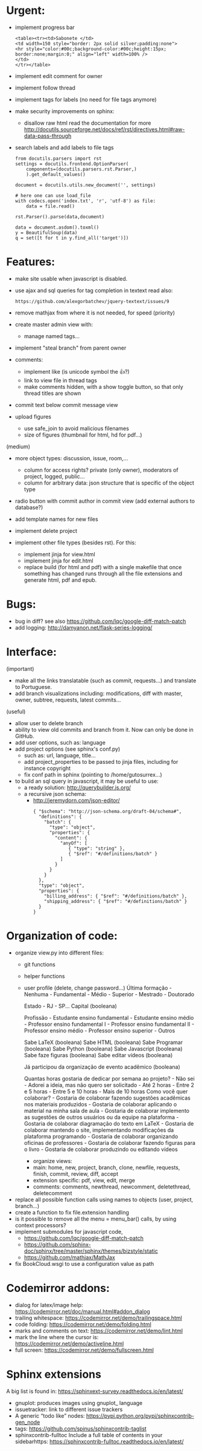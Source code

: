 # Urgent:

  - implement progress bar

        <table><tr><td>Sabonete </td>
        <td width=150 style="border: 2px solid silver;padding:none">
        <hr style="color:#00c;background-color:#00c;height:15px; border:none;margin:0;" align="left" width=100% />
        </td>
        </tr></table>

  - implement edit comment for owner
  - implement follow thread
  - implement tags for labels (no need for file tags anymore)
  - make security improvements on sphinx:
    - disallow raw html
      read the documentation for more
      http://docutils.sourceforge.net/docs/ref/rst/directives.html#raw-data-pass-through
  - search labels and add labels to file tags

        from docutils.parsers import rst
        settings = docutils.frontend.OptionParser(
            components=(docutils.parsers.rst.Parser,)
            ).get_default_values()

        document = docutils.utils.new_document('', settings)

        # here one can use load_file
        with codecs.open('index.txt', 'r', 'utf-8') as file:
            data = file.read()

        rst.Parser().parse(data,document)

        data = document.asdom().toxml()
        y = BeautifulSoup(data)
        q = set([t for t in y.find_all('target')])


# Features:

  - make site usable when javascript is disabled.
  - use ajax and sql queries for tag completion in textext
    read also:

        https://github.com/alexgorbatchev/jquery-textext/issues/9

  - remove mathjax from where it is not needed, for speed
  (priority)
  - create master admin view with:
    - manage named tags...
  - implement "steal branch" from parent owner
  - comments:
    - implement like (is unicode symbol the &#128077;?)
    - link to view file in thread tags
    - make comments hidden, with a show toggle button, so that only thread titles are shown
  - commit text below commit message view
  - upload figures
    - use safe_join to avoid malicious filenames
    - size of figures (thumbnail for html, hd for pdf...)

  (medium)
  - more object types: discussion, issue, room,...
    - column for access rights? private (only owner), moderators of project, logged, public...
    - column for arbitrary data: json structure that is specific of the object type
  - radio button with commit author in commit view (add external authors to database?)
  - add template names for new files
  - implement delete project

  - implement other file types (besides rst). For this:
    - implement jinja for view<extension>.html
    - implement jinja for edit<extension>.html
    - replace build (for html and pdf) with a single makefile
      that once something has changed runs through all the
      file extensions and generate html, pdf and epub.

# Bugs:

  - bug in diff? see also https://github.com/lqc/google-diff-match-patch
  - add logging: http://damyanon.net/flask-series-logging/

# Interface:

  (important)
  - make all the links translatable (such as commit, requests...) and translate to Portuguese.
  - add branch visualizations including:
    modifications, diff with master, owner, subtree, requests, latest commits...

  (useful)
  - allow user to delete branch
  - ability to view old commits and branch from it. Now can only be done in GitHub.
  - add user options, such as: language
  - add project options  (see sphinx's conf.py)
    - such as: url, language, title...
    - add project_properties to be passed to jinja files, including for instance copyright
    - fix conf path in sphinx (pointing to /home/gutosurrex...)
  - to build an sql query in javascript, it may be useful to use:
    - a ready solution: http://querybuilder.js.org/
    - a recursive json schema:
      - http://jeremydorn.com/json-editor/
        ```
        { "$schema": "http://json-schema.org/draft-04/schema#",
          "definitions": {
            "batch": {
              "type": "object",
              "properties": {
                "content": {
                  "anyOf": [
                     { "type": "string" },
                     { "$ref": "#/definitions/batch" }
                  ]
                }
              }
            }
          },
          "type": "object",
          "properties": {
            "billing_address": { "$ref": "#/definitions/batch" },
            "shipping_address": { "$ref": "#/definitions/batch" }
          }
        }
        ```

# Organization of code:

  - organize view.py into different files:
    - git functions
    - helper functions
    - user profile (delete, change password...)
        Última formação
          - Nenhuma
          - Fundamental
          - Médio
          - Superior
          - Mestrado
          - Doutorado

        Estado
          - RJ
          - SP...
        Capital (booleana)

        Profissão
          - Estudante ensino fundamental
          - Estudante ensino médio
          - Professor ensino fundamental I
          - Professor ensino fundamental II
          - Professor ensino médio
          - Professor ensino superior
          - Outros

        Sabe LaTeX (booleana)
        Sabe HTML (booleana)
        Sabe Programar (booleana)
        Sabe Python (booleana)
        Sabe Javascript (booleana)
        Sabe faze figuras (booleana)
        Sabe editar vídeos (booleana)

        Já participou da organização de evento acadêmico (booleana)

        Quantas horas gostaria de dedicar por semana ao projeto?
          - Não sei
          - Adorei a ideia, mas não quero ser solicitado
          - Até 2 horas
          - Entre 2 e 5 horas
          - Entre 5 e 10 horas
          - Mais de 10 horas
        Como você quer colaborar?
          - Gostaria de colaborar fazendo sugestões acadêmicas nos materiais produzidos
          - Gostaria de colaborar aplicando o material na minha sala de aula
          - Gostaria de colaborar implemento as sugestões de outros usuários ou da equipe na plataforma
          - Gostaria de colaborar diagramação do texto em LaTeX
          - Gostaria de colaborar mantendo o site, implementando modificações da plataforma programando
          - Gostaria de colaborar organizando oficinas de professores
          - Gostaria de colaborar fazendo figuras para o livro
          - Gostaria de colaborar produzindo ou editando vídeos
      - organize views:
      - main: home, new, project, branch, clone, newfile, requests, finish, commit, review, diff, accept
      - extension specific: pdf, view, edit, merge
      - comments: comments, newthread, newcomment, deletethread, deletecomment
  - replace all possible function calls using names to objects (user, project, branch...)
  - create a function to fix file.extension handling
  - is it possible to remove all the menu = menu_bar() calls, by using context processors?
  - implement submodules for javascript code,
    - https://github.com/lqc/google-diff-match-patch
    - https://github.com/sphinx-doc/sphinx/tree/master/sphinx/themes/bizstyle/static
    - https://github.com/mathjax/MathJax
  - fix BookCloud.wsgi to use a configuration value as path

# Codemirror addons:

  - dialog for latex/image help: https://codemirror.net/doc/manual.html#addon_dialog
  - trailing whitespace: https://codemirror.net/demo/trailingspace.html
  - code folding: https://codemirror.net/demo/folding.html
  - marks and comments on text: https://codemirror.net/demo/lint.html
  - mark the line where the cursor is: https://codemirror.net/demo/activeline.html
  - full screen: https://codemirror.net/demo/fullscreen.html

# Sphinx extensions

A big list is found in:
https://sphinxext-survey.readthedocs.io/en/latest/

  - gnuplot: produces images using gnuplot_ language
  - issuetracker: link to different issue trackers
  - A generic “todo like” nodes: https://pypi.python.org/pypi/sphinxcontrib-gen_node
  - tags: https://github.com/spinus/sphinxcontrib-taglist
  - sphinxcontrib-fulltoc
    Include a full table of contents in your sidebarhttps:
    https://sphinxcontrib-fulltoc.readthedocs.io/en/latest/
